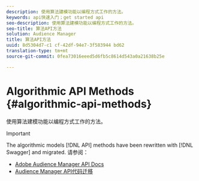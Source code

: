 ```yaml
---
description: 使用算法建模功能以编程方式工作的方法。
keywords: api快速入门；get started api
seo-description: 使用算法建模功能以编程方式工作的方法。
seo-title: 算法API方法
solution: Audience Manager
title: 算法API方法
uuid: 8d5304d7-c1 cf-42df-94e7-3f583944 bd62
translation-type: tm+mt
source-git-commit: 0fea73016eeed5d6fb5c8614d543a0a21638b25e

---
```



# Algorithmic API Methods {#algorithmic-api-methods}

使用算法建模功能以编程方式工作的方法。

>[!IMPORTANT]
>
>The algorithmic models [!DNL API] methods have been rewritten with [!DNL Swagger] and migrated. 请参阅：
>
>* [Adobe Audience Manager API Docs](https://bank.demdex.com/portal/swagger/index.html)
>* [Audience Manager API代码迁移](../../api/api-swagger-migration.md)